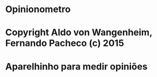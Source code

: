 # Opinionometro
# Copyright Aldo von Wangenheim, Fernando Pacheco (c) 2015
# Aparelhinho para medir opiniões

